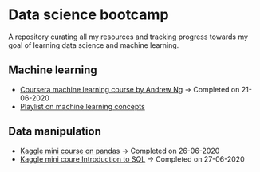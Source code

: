 # Data science bootcamp

A repository curating all my resources and tracking progress towards my goal of learning data science and machine learning.

## Machine learning

- [Coursera machine learning course by Andrew Ng](https://www.coursera.org/learn/machine-learning/home/welcome) -> Completed on 21-06-2020
- [Playlist on machine learning concepts](https://www.youtube.com/playlist?list=PL_onPhFCkVQhUzcTVgQiC8W2ShZKWlm0s)

## Data manipulation

* [Kaggle mini course on pandas](https://www.kaggle.com/learn/pandas) -> Completed on 26-06-2020
* [Kaggle mini coure Introduction to SQL](https://www.kaggle.com/learn/intro-to-sql) -> Completed on 27-06-2020
  